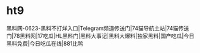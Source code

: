 # ht9
黑料网-0623-黑料不打烊入口|Telegram频道传送门|74猫导航主站|74猫传送门|78黑料网|17吃瓜|HL黑料门|黑料大事记|黑料大爆料|独家黑料|国产吃瓜|今日黑料免费|今日吃瓜在线|881比鸭
